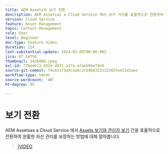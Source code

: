 ```yaml
---
title: AEM Assets의 보기 전환
description: AEM Assetsas a Cloud Service 에서 보기 사이를 효율적으로 전환하여 원활한 에셋 관리를 보장하는 방법을 알아봅니다.
version: Cloud Service
feature: Asset Management
topic: Content Management
role: User
level: Beginner
doc-type: Feature Video
duration: 114
last-substantial-update: 2024-01-09T00:00:00Z
jira: KT-14756
thumbnail: 3426806.jpeg
exl-id: f7beeb11-432e-4831-a17a-afaeb94ef4e9
source-git-commit: f4c621f3a9caa8c2c64b8323312343fe421a5aee
workflow-type: tm+mt
source-wordcount: '49'
ht-degree: 0%

---
```


# 보기 전환

AEM Assetsas a Cloud Service 에서 [Assets 보기와 관리자 보기](https://experienceleague.adobe.com/docs/experience-manager-cloud-service/content/assets/overview.html#persona-based-experiences) 간을 효율적으로 전환하여 원활한 자산 관리를 보장하는 방법에 대해 알아봅니다.

>[!VIDEO](https://video.tv.adobe.com/v/3426806/?learn=on)
